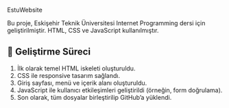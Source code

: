  EstuWebsite

Bu proje, Eskişehir Teknik Üniversitesi Internet Programming dersi için geliştirilmiştir. HTML, CSS ve JavaScript kullanılmıştır.

## 📌 Geliştirme Süreci

1. İlk olarak temel HTML iskeleti oluşturuldu.
2. CSS ile responsive tasarım sağlandı.
3. Giriş sayfası, menü ve içerik alanı oluşturuldu.
4. JavaScript ile kullanıcı etkileşimleri geliştirildi (örneğin, form doğrulama).
5. Son olarak, tüm dosyalar birleştirilip GitHub’a yüklendi.


